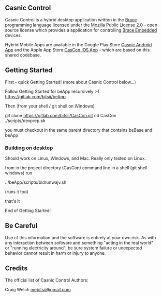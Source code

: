 
## Casnic Control

Casnic Control is a hybrid desktop application written in the [Brace](https://github.com/bitsii/beBase) programming language licensed under the [Mozilla Public License 2.0](https://www.mozilla.org/en-US/MPL/2.0/) - open source license which provides a application for controlling [Brace Embedded](https://github.com/bitsii/beEmb) devices.

Hybrid Mobile Apps are available in the Google Play Store [Casnic Android App](https://play.google.com/store/apps/details?id=casnic.control&gl=US) and the Apple App Store [CasCon IOS App](https://apps.apple.com/us/app/cascon/id6458984046) - which are based on this shared codebase.

## Getting Started

First - quick Getting Started! (more about Casnic Control below...)

Follow Getting Started for beApp recursively :-)  https://gitlab.com/bitsii/beApp

Then (from your shell / git shell on Windows)

git clone https://gitlab.com/bitsii/CasCon.git
cd CasCon
./scripts/devprep.sh

you must checkout in the same parent directory that contains beBase and beApp

### Building on desktop

Should work on Linux, Windows, and Mac.  Really only tested on Linux.

from in the project directory (CasCon) command line in a shell (git shell windows) run

../beApp/scripts/bldrunwajv.sh

(runs it too)

that's it

End of Getting Started!

## Be Careful

Use of this information and the software is entirely at your own risk.  As with any interaction between software and something "acting in the real world" or "running electricity around", be sure system failure or unexpected behavior cannot result in harm or injury to anyone.

## Credits

The official list of Casnic Control Authors:

Craig Welch <mebitsii@gmail.com>
